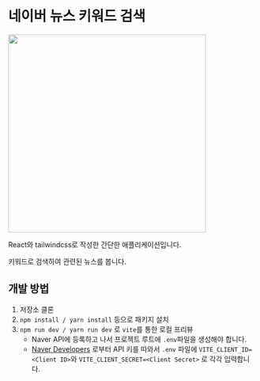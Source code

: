 # 네이버 뉴스 키워드 검색

<img src="https://github.com/user-attachments/assets/77f8500f-a114-421b-ba8b-9d422ec2f440" width="400" />

React와 tailwindcss로 작성한 간단한 애플리케이션입니다.

키워드로 검색하여 관련된 뉴스를 봅니다.

## 개발 방법

1. 저장소 클론
2. `npm install / yarn install` 등으로 패키지 설치
3. `npm run dev / yarn run dev` 로 `vite`를 통한 로컬 프리뷰
   - Naver API에 등록하고 나서 프로젝트 루트에 `.env`파일을 생성해야 합니다.
   - [Naver Developers](https://developers.naver.com/main/) 로부터 API 키를 따와서 `.env` 파일에 `VITE_CLIENT_ID=<Client ID>`와 `VITE_CLIENT_SECRET=<Client Secret>` 로 각각 입력합니다.
